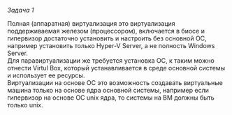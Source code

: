 *Задача 1*  

Полная (аппаратная) виртуализация это виртуализация поддерживаемая железом (процессором), включается в биосе и гипервизор достаточно установить и настроить без основной ОС, например установить только Hyper-V Server, а не полность Windows Server.  
Для паравиртуализации же требуется установка ОС, к таким можно отнести Virtul Box, который устанавливается в среде основной системы и использует ее ресурсы.  
Виртуализации на основе ОС это возможность создавать виртуальные машина только на основе ядра основной системы, например если гипервизор на основе ОС unix ядра, то системы на ВМ должны быть только unix.  



